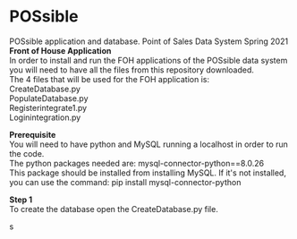 # POSsible
POSsible application and database. Point of Sales Data System Spring 2021  
**Front of House Application**  
In order to install and run the FOH applications of the POSsible data system you will need to have all the files from this repository downloaded.  
The 4 files that will be used for the FOH application is:  
CreateDatabase.py  
PopulateDatabase.py  
Registerintegrate1.py  
Loginintegration.py  

**Prerequisite**  
You will need to have python and MySQL running a localhost in order to run the code.  
The python packages needed are: mysql-connector-python==8.0.26  
This package should be installed from installing MySQL. If it's not installed, you can use the command: pip install mysql-connector-python  

**Step 1**  
To create the database open the CreateDatabase.py file.

s
